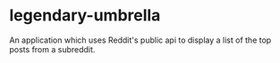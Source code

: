 # legendary-umbrella
An application which uses Reddit's public api to display a list of the top posts from a subreddit.
